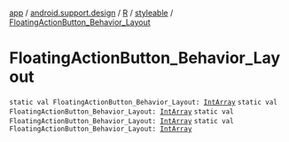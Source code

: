 [app](../../../index.md) / [android.support.design](../../index.md) / [R](../index.md) / [styleable](index.md) / [FloatingActionButton_Behavior_Layout](.)

# FloatingActionButton_Behavior_Layout

`static val FloatingActionButton_Behavior_Layout: `[`IntArray`](https://kotlinlang.org/api/latest/jvm/stdlib/kotlin/-int-array/index.html)
`static val FloatingActionButton_Behavior_Layout: `[`IntArray`](https://kotlinlang.org/api/latest/jvm/stdlib/kotlin/-int-array/index.html)
`static val FloatingActionButton_Behavior_Layout: `[`IntArray`](https://kotlinlang.org/api/latest/jvm/stdlib/kotlin/-int-array/index.html)
`static val FloatingActionButton_Behavior_Layout: `[`IntArray`](https://kotlinlang.org/api/latest/jvm/stdlib/kotlin/-int-array/index.html)